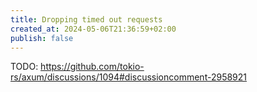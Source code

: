 ```yaml
---
title: Dropping timed out requests
created_at: 2024-05-06T21:36:59+02:00
publish: false
---
```


TODO: https://github.com/tokio-rs/axum/discussions/1094#discussioncomment-2958921